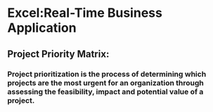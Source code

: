 # Excel:Real-Time Business Application

## Project Priority Matrix:
### Project prioritization is the process of determining which projects are the most urgent for an organization through assessing the feasibility, impact and potential value of a project.

